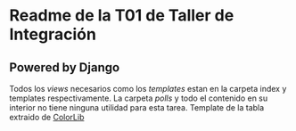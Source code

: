 # Readme de la T01 de Taller de Integración
## Powered by Django

Todos los *views* necesarios como los *templates* estan en la carpeta index y
templates respectivamente. La carpeta *polls*  y todo el contenido en su interior
no tiene ninguna utilidad para esta tarea.
Template de la tabla extraido de [ColorLib](https://colorlib.com/wp/template/responsive-table-v1/)
